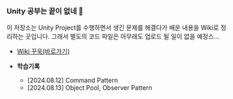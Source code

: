 ### Unity 공부는 끝이 없네 🤣

이 저장소는 Unity Project를 수행하면서 생긴 문제를 해결다가 배운 내용을 Wiki로 정리하는 곳입니다.
그래서 별도의 코드 파일은 아무래도 업로드 될 일이 없을 예정스...

- [Wiki 꾸욱(바로가기)](https://github.com/cheona-thousand-man/Unity-myBasics-Wiki/wiki)

- **학습기록**
  - [2024.08.12] Command Pattern 
  - [2024.08.13] Object Pool, Observer Pattern